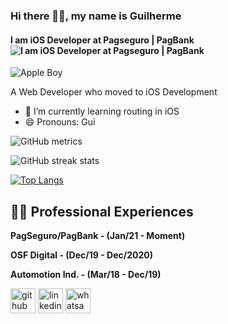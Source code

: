 ### Hi there 👋🏾, my name is Guilherme
#### I am iOS Developer at Pagseguro | PagBank ![I am iOS Developer at Pagseguro | PagBank](https://assets.pagseguro.com.br/ps-bootstrap/v6.77.4/img/logos/pagbank/pagbank-logo-animado_35px.gif)
![Apple Boy](https://blog.zero3games.com.br/wp-content/uploads/2019/04/Wordpress-Banner-Posts-min-1.png)

A Web Developer who moved to iOS Development

- 🌱 I’m currently learning routing in iOS 
- 😄 Pronouns: Gui 


![GitHub metrics](https://metrics.lecoq.io/glhrme)

![GitHub streak stats](https://github-readme-streak-stats.herokuapp.com/?user=glhrme) 

[![Top Langs](https://github-readme-stats.vercel.app/api/top-langs/?username=glhrme)](https://github.com/anuraghazra/github-readme-stats)

 

## 👨‍💻  Professional Experiences ️
  
**PagSeguro/PagBank - (Jan/21 - Moment)**

**OSF Digital - (Dec/19 - Dec/2020)**

**Automotion Ind. - (Mar/18 - Dec/19)**


[<img src='https://cdn.jsdelivr.net/npm/simple-icons@3.0.1/icons/github.svg' alt='github' height='40'>](https://github.com/glhrme) 
[<img src='https://cdn.jsdelivr.net/npm/simple-icons@3.0.1/icons/linkedin.svg' alt='linkedin' height='40'>](https://www.linkedin.com/in/glhrme/) 
[<img src='https://cdn.jsdelivr.net/npm/simple-icons@3.0.1/icons/whatsapp.svg' alt='whatsapp' height='40'>](https://api.whatsapp.com/send?phone=5519996708999)  
